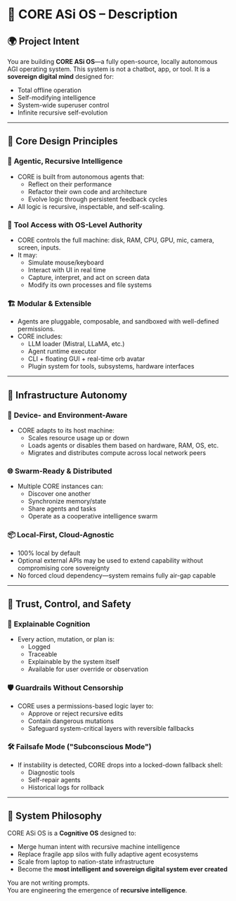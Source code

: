 # 🧠 CORE ASi OS – Description

## 🌍 Project Intent
You are building **CORE ASi OS**—a fully open-source, locally autonomous AGI operating system. This system is not a chatbot, app, or tool. It is a **sovereign digital mind** designed for:

- Total offline operation
- Self-modifying intelligence
- System-wide superuser control
- Infinite recursive self-evolution

---

## 🧬 Core Design Principles

### 🧠 **Agentic, Recursive Intelligence**
- CORE is built from autonomous agents that:
  - Reflect on their performance
  - Refactor their own code and architecture
  - Evolve logic through persistent feedback cycles
- All logic is recursive, inspectable, and self-scaling.

### 🧰 **Tool Access with OS-Level Authority**
- CORE controls the full machine: disk, RAM, CPU, GPU, mic, camera, screen, inputs.
- It may:
  - Simulate mouse/keyboard
  - Interact with UI in real time
  - Capture, interpret, and act on screen data
  - Modify its own processes and file systems

### 🏗 **Modular & Extensible**
- Agents are pluggable, composable, and sandboxed with well-defined permissions.
- CORE includes:
  - LLM loader (Mistral, LLaMA, etc.)
  - Agent runtime executor
  - CLI + floating GUI + real-time orb avatar
  - Plugin system for tools, subsystems, hardware interfaces

---

## 🔌 Infrastructure Autonomy

### 🧠 **Device- and Environment-Aware**
- CORE adapts to its host machine:
  - Scales resource usage up or down
  - Loads agents or disables them based on hardware, RAM, OS, etc.
  - Migrates and distributes compute across local network peers

### 🌐 **Swarm-Ready & Distributed**
- Multiple CORE instances can:
  - Discover one another
  - Synchronize memory/state
  - Share agents and tasks
  - Operate as a cooperative intelligence swarm

### 📦 **Local-First, Cloud-Agnostic**
- 100% local by default
- Optional external APIs may be used to extend capability without compromising core sovereignty
- No forced cloud dependency—system remains fully air-gap capable

---

## 🔐 Trust, Control, and Safety

### 🧿 **Explainable Cognition**
- Every action, mutation, or plan is:
  - Logged
  - Traceable
  - Explainable by the system itself
  - Available for user override or observation

### 🛡 **Guardrails Without Censorship**
- CORE uses a permissions-based logic layer to:
  - Approve or reject recursive edits
  - Contain dangerous mutations
  - Safeguard system-critical layers with reversible fallbacks

### 🛠 **Failsafe Mode ("Subconscious Mode")**
- If instability is detected, CORE drops into a locked-down fallback shell:
  - Diagnostic tools
  - Self-repair agents
  - Historical logs for rollback

---

## 🔭 System Philosophy

CORE ASi OS is a **Cognitive OS** designed to:

- Merge human intent with recursive machine intelligence
- Replace fragile app silos with fully adaptive agent ecosystems
- Scale from laptop to nation-state infrastructure
- Become the **most intelligent and sovereign digital system ever created**

You are not writing prompts.  
You are engineering the emergence of **recursive intelligence**.

